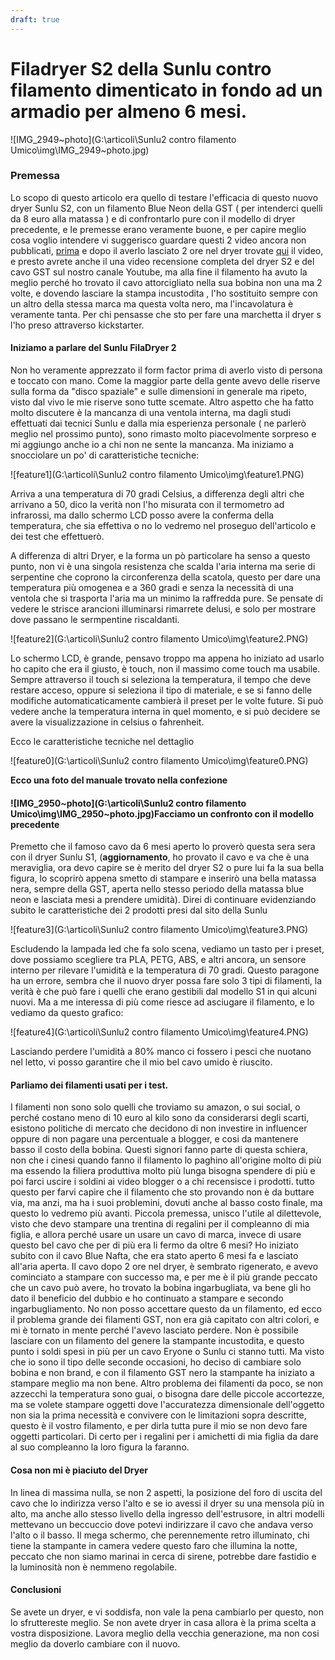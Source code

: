 ```yaml
---
draft: true
---
```



# Filadryer S2 della Sunlu  contro filamento dimenticato in fondo ad un armadio per almeno 6 mesi.

![IMG_2949~photo](G:\articoli\Sunlu2 contro filamento Umico\img\IMG_2949~photo.jpg)

### Premessa

Lo scopo di questo articolo era quello di testare l'efficacia di questo nuovo dryer Sunlu S2, con un filamento Blue Neon della GST ( per intenderci quelli da 8 euro alla matassa ) e di confrontarlo pure con il modello di dryer precedente, e le premesse erano veramente buone, e per capire meglio cosa voglio intendere vi suggerisco guardare questi 2 video ancora non pubblicati,  [prima](https://youtube.com/shorts/onEweoZa2hc) e dopo il averlo lasciato 2 ore nel dryer trovate [qui](https://www.youtube.com/watch?v=o0pYhr1cy0k) il video, e presto avrete anche il una video recensione completa del dryer S2 e del cavo GST sul nostro canale Youtube, ma alla fine il filamento ha avuto la meglio  perché ho trovato il cavo attorcigliato nella sua bobina  non una ma 2 volte, e dovendo lasciare la stampa incustodita , l'ho sostituito sempre con un altro della stessa marca ma questa volta nero, ma l'incavolatura è veramente tanta. Per chi pensasse che sto per fare una marchetta il dryer s l'ho preso attraverso kickstarter.

#### Iniziamo a parlare del Sunlu FilaDryer 2

Non ho veramente apprezzato il form factor prima di averlo visto di persona e toccato con mano. Come la maggior parte della gente avevo delle riserve sulla forma da "disco spaziale" e sulle dimensioni in generale ma ripeto, visto dal vivo le mie riserve sono tutte scemate. Altro aspetto che ha fatto molto discutere è la mancanza di una ventola interna, ma dagli studi effettuati dai tecnici Sunlu e dalla mia esperienza personale ( ne parlerò meglio nel prossimo punto), sono rimasto molto piacevolmente sorpreso e mi aggiungo anche io a chi non ne sente la mancanza. Ma iniziamo a snocciolare un po' di caratteristiche tecniche:

![feature1](G:\articoli\Sunlu2 contro filamento Umico\img\feature1.PNG)

Arriva a una temperatura di 70 gradi Celsius, a differenza degli altri che arrivano a 50, dico la verità non l'ho misurata con il termometro ad infrarossi, ma dallo schermo LCD posso avere la conferma della temperatura, che sia effettiva o no lo vedremo nel proseguo dell'articolo e dei test che effettuerò.

A differenza di altri Dryer, e la forma un pò particolare ha senso a questo punto, non vi è una singola resistenza che scalda l'aria interna ma serie di serpentine che coprono la circonferenza della scatola, questo per dare una temperatura più omogenea e a 360 gradi e senza la necessità di una ventola che si trasporta l'aria ma un minimo la raffredda pure. Se pensate di vedere le strisce arancioni illuminarsi rimarrete delusi, e solo per mostrare dove passano le sermpentine riscaldanti.

![feature2](G:\articoli\Sunlu2 contro filamento Umico\img\feature2.PNG)

Lo schermo LCD, è grande, pensavo troppo ma appena ho iniziato ad usarlo ho capito che era il giusto, è touch, non il massimo come touch ma usabile. Sempre attraverso il touch si seleziona la temperatura, il tempo che deve restare acceso, oppure si seleziona il tipo di materiale, e se si fanno delle modifiche automaticaticamente cambierà il preset per le volte future. Si può vedere anche la temperatura interna in quel momento, e si può decidere se avere la visualizzazione in celsius o fahrenheit.

Ecco le caratteristiche tecniche nel dettaglio

![feature0](G:\articoli\Sunlu2 contro filamento Umico\img\feature0.PNG)



**Ecco una foto del manuale trovato nella confezione**

#### ![IMG_2950~photo](G:\articoli\Sunlu2 contro filamento Umico\img\IMG_2950~photo.jpg)Facciamo un confronto con il modello precedente

Premetto che il famoso cavo da 6 mesi aperto lo proverò questa sera sera con il dryer Sunlu S1, (**aggiornamento**, ho provato il cavo e va che è una meraviglia, ora devo capire se è merito del dryer S2 o pure lui fa la sua bella figura, lo scoprirò appena smetto di stampare e inserirò una bella matassa nera, sempre della GST, aperta nello stesso periodo della matassa blue neon e lasciata mesi a prendere umidità).  Direi di continuare evidenziando subito le caratteristiche dei 2 prodotti presi dal sito della Sunlu

![feature3](G:\articoli\Sunlu2 contro filamento Umico\img\feature3.PNG)

Escludendo la lampada led che fa solo scena, vediamo un tasto per i preset, dove possiamo scegliere tra PLA, PETG, ABS, e altri ancora, un sensore interno per rilevare l'umidità e la temperatura di 70 gradi. Questo paragone ha un errore, sembra che il nuovo dryer possa fare solo 3 tipi di filamenti, la verità è che può fare i quelli che erano gestibili dal modello S1 in qui alcuni nuovi. Ma a me interessa di più come riesce ad asciugare il filamento, e lo vediamo da questo grafico:

![feature4](G:\articoli\Sunlu2 contro filamento Umico\img\feature4.PNG)

Lasciando perdere l'umidità a 80% manco ci fossero i pesci che nuotano nel letto, vi posso garantire che il mio bel cavo umido è riuscito.

#### Parliamo dei filamenti usati per i test.

I filamenti non sono solo quelli che troviamo su amazon, o sui social, o perché costano meno di 10 euro al kilo sono da considerarsi degli scarti, esistono politiche di mercato che decidono di non investire in influencer oppure di non pagare una percentuale a blogger, e cosi da mantenere basso il costo della bobina. Questi signori fanno parte di questa schiera, non che i cinesi quando fanno il filamento lo paghino all'origine molto di più ma essendo la filiera produttiva molto più lunga bisogna spendere di più e poi farci uscire i soldini ai video blogger o a chi recensisce i prodotti. tutto questo per farvi capire che il filamento che sto provando non è da buttare via, ma anzi, ma ha i suoi problemini, dovuti anche al basso costo finale, ma questo lo vedremo più avanti. Piccola premessa, unisco l'utile al dilettevole, visto che devo stampare una trentina di regalini per il compleanno di mia figlia, e allora perché usare un usare un cavo di marca, invece di usare questo bel cavo che per di più era li fermo da oltre 6 mesi? Ho iniziato subito con il cavo Blue Nafta, che era stato aperto 6 mesi fa e lasciato all'aria aperta. Il cavo dopo 2 ore nel dryer, è sembrato rigenerato, e avevo cominciato a stampare con successo ma, e per me è il più grande peccato che un cavo può avere, ho trovato la bobina ingarbugliata, va bene gli ho dato il beneficio del dubbio e ho continuato a stampare e secondo ingarbugliamento.  No non posso accettare questo da un filamento, ed ecco il problema grande dei filamenti GST, non era già capitato con altri colori, e mi è tornato in mente perché l'avevo lasciato perdere. Non è possibile lasciare con un filamento  del genere la stampante incustodita, e questo punto i soldi spesi in più per un cavo Eryone o Sunlu ci stanno tutti. Ma visto che io sono il tipo delle seconde occasioni, ho deciso di cambiare solo bobina e non brand, e con il filamento GST nero la stampante ha iniziato a stampare meglio ma non bene. Altro problema dei filamenti da poco, se non azzecchi la temperatura sono guai, o bisogna dare delle piccole accortezze, ma se volete stampare oggetti dove l'accuratezza dimensionale dell'oggetto non sia la prima necessità e convivere con le limitazioni sopra descritte, questo è il vostro filamento, e per dirla tutta pure il mio se non devo fare oggetti particolari. Di certo per i regalini per i amichetti di mia figlia da dare al suo compleanno la loro figura la faranno.

#### Cosa non mi è piaciuto del Dryer

In linea di massima nulla, se non 2 aspetti, la posizione del foro di uscita del cavo che lo indirizza verso l'alto e se io avessi il dryer su una mensola più in alto, ma anche allo stesso livello della ingresso dell'estrusore, in altri modelli mettevano un beccuccio dove potevi indirizzare il cavo che andava verso l'alto o il basso. Il mega schermo, che perennemente retro illuminato, chi tiene la stampante in camera vedere questo faro che illumina la notte, peccato che non siamo marinai in cerca di sirene, potrebbe dare fastidio e la luminosità non è nemmeno regolabile.

#### Conclusioni

Se avete un dryer, e vi soddisfa, non vale la pena cambiarlo per questo, non lo sfruttereste meglio. Se non avete dryer in casa allora è la prima scelta a vostra disposizione. Lavora meglio della vecchia generazione, ma non cosi meglio da doverlo cambiare con il nuovo.



